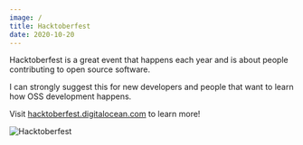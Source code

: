 ```yaml
---
image: /
title: Hacktoberfest
date: 2020-10-20
---
```


Hacktoberfest is a great event that happens each year and is about people contributing to open source software.

I can strongly suggest this for new developers and people that want to learn how OSS development happens.

Visit [hacktoberfest.digitalocean.com](https://hacktoberfest.digitalocean.com/)  to learn more!

![Hacktoberfest](/hacktoberfest.webp)